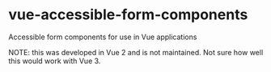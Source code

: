 # vue-accessible-form-components
Accessible form components for use in Vue applications

NOTE: this was developed in Vue 2 and is not maintained. Not sure how well this would work with Vue 3.
